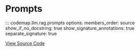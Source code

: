 # Prompts

::: codemap.llm.rag.prompts
    options:
      members_order: source
      show_if_no_docstring: true
      show_signature_annotations: true
      separate_signature: true

[View Source Code](https://github.com/SarthakMishra/codemap/blob/main/src/codemap/llm/rag/prompts.py)

